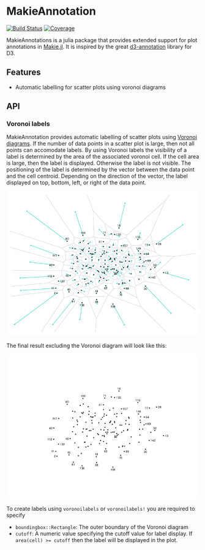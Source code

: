 # MakieAnnotation

[![Build Status](https://github.com/p-gw/MakieAnnotation.jl/actions/workflows/CI.yml/badge.svg?branch=main)](https://github.com/p-gw/MakieAnnotation.jl/actions/workflows/CI.yml?query=branch%3Amain)
[![Coverage](https://codecov.io/gh/p-gw/MakieAnnotation.jl/branch/main/graph/badge.svg)](https://codecov.io/gh/p-gw/MakieAnnotation.jl)

MakieAnnotations is a julia package that provides extended support for plot annotations in [Makie.jl](https://github.com/MakieOrg/Makie.jl/). It is inspired by the great [d3-annotation](https://github.com/susielu/d3-annotation) library for D3.

## Features
- Automatic labelling for scatter plots using voronoi diagrams

## API
### Voronoi labels
MakieAnnotation provides automatic labelling of scatter plots using [Voronoi diagrams](https://en.wikipedia.org/wiki/Voronoi_diagram). If the number of data points in a scatter plot is large, then not all points can accomodate labels. By using Voronoi labels the visibility of a label is determined by the area of the associated voronoi cell. If the cell area is large, then the label is displayed. Otherwise the label is not visible. The positioning of the label is determined by the vector between the data point and the cell centroid. Depending on the direction of the vector, the label displayed on top, bottom, left, or right of the data point.

![Voronoi Labels](docs/figure/voronoi_debug.png)

The final result excluding the Voronoi diagram will look like this:

![Voronoi Labels](docs/figure/voronoi.png)

To create labels using `voronoilabels` or `voronoilabels!` you are required to specify

- `boundingbox::Rectangle`: The outer boundary of the Voronoi diagram
- `cutoff`: A numeric value specifying the cutoff value for label display. If `area(cell) >= cutoff` then the label will be displayed in the plot.

